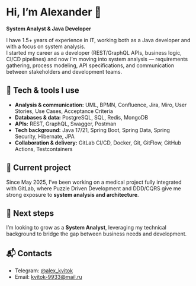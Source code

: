 # Hi, I’m Alexander 👋  
**System Analyst & Java Developer**

I have 1.5+ years of experience in IT, working both as a Java developer and with a focus on system analysis.  
I started my career as a developer (REST/GraphQL APIs, business logic, CI/CD pipelines) and now I’m moving into system analysis — requirements gathering, process modeling, API specifications, and communication between stakeholders and development teams.  

## 🔧 Tech & tools I use

- **Analysis & communication:** UML, BPMN, Confluence, Jira, Miro, User Stories, Use Cases, Acceptance Criteria  
- **Databases & data:** PostgreSQL, SQL, Redis, MongoDB  
- **APIs:** REST, GraphQL, Swagger, Postman  
- **Tech background:** Java 17/21, Spring Boot, Spring Data, Spring Security, Hibernate, JPA  
- **Collaboration & delivery:** GitLab CI/CD, Docker, Git, GitFlow, GitHub Actions, Testcontainers  

## 📌 Current project
Since May 2025, I’ve been working on a medical project fully integrated with GitLab, where Puzzle Driven Development and DDD/CQRS give me strong exposure to **system analysis and architecture**.  

## 🚀 Next steps
I’m looking to grow as a **System Analyst**, leveraging my technical background to bridge the gap between business needs and development.  

## 📬 Contacts
- Telegram: [@alex_kvitok](https://t.me/alex_kvitok)  
- Email: kvitok-9933@mail.ru  
